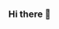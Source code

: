 ### Hi there 👋

<!--
**bhmabrus/bhmabrus** is a ✨ _special_ ✨ repository because its `README.md` (this file) appears on your GitHub profile.

Here are some ideas to get you started:

- 🔭 I’m currently working on my Small Bussines Website...

-->
